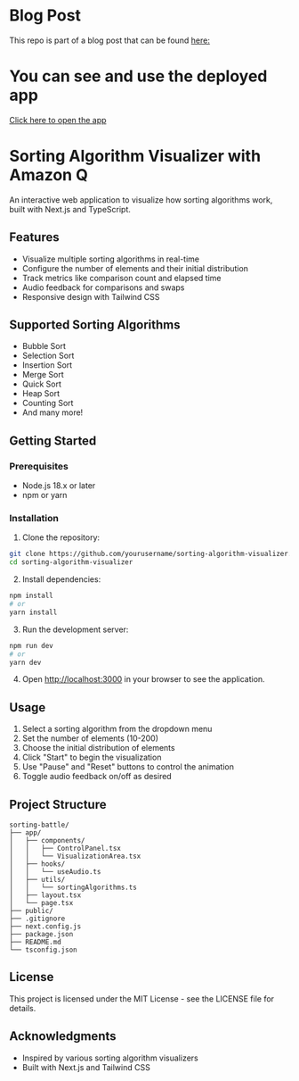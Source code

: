 # Blog Post
This repo is part of a blog post that can be found [here:](https://medium.com/@wjleon/the-new-google-firebase-studio-gave-me-vibes-of-2010-the-vibe-coding-battle-b568d51d4ed1)

# You can see and use the deployed app
[Click here to open the app](https://sorting-algorithms-emazon-4ajsqaj1k-wjleons-projects.vercel.app/)

# Sorting Algorithm Visualizer with Amazon Q

An interactive web application to visualize how sorting algorithms work, built with Next.js and TypeScript.

## Features

- Visualize multiple sorting algorithms in real-time
- Configure the number of elements and their initial distribution
- Track metrics like comparison count and elapsed time
- Audio feedback for comparisons and swaps
- Responsive design with Tailwind CSS

## Supported Sorting Algorithms

- Bubble Sort
- Selection Sort
- Insertion Sort
- Merge Sort
- Quick Sort
- Heap Sort
- Counting Sort
- And many more!

## Getting Started

### Prerequisites

- Node.js 18.x or later
- npm or yarn

### Installation

1. Clone the repository:
```bash
git clone https://github.com/yourusername/sorting-algorithm-visualizer.git
cd sorting-algorithm-visualizer
```

2. Install dependencies:
```bash
npm install
# or
yarn install
```

3. Run the development server:
```bash
npm run dev
# or
yarn dev
```

4. Open [http://localhost:3000](http://localhost:3000) in your browser to see the application.

## Usage

1. Select a sorting algorithm from the dropdown menu
2. Set the number of elements (10-200)
3. Choose the initial distribution of elements
4. Click "Start" to begin the visualization
5. Use "Pause" and "Reset" buttons to control the animation
6. Toggle audio feedback on/off as desired

## Project Structure

```
sorting-battle/
├── app/
│   ├── components/
│   │   ├── ControlPanel.tsx
│   │   └── VisualizationArea.tsx
│   ├── hooks/
│   │   └── useAudio.ts
│   ├── utils/
│   │   └── sortingAlgorithms.ts
│   ├── layout.tsx
│   └── page.tsx
├── public/
├── .gitignore
├── next.config.js
├── package.json
├── README.md
└── tsconfig.json
```

## License

This project is licensed under the MIT License - see the LICENSE file for details.

## Acknowledgments

- Inspired by various sorting algorithm visualizers
- Built with Next.js and Tailwind CSS
